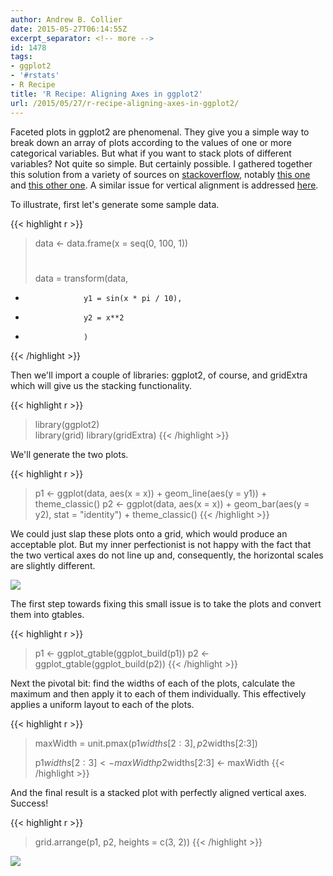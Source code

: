 ```yaml
---
author: Andrew B. Collier
date: 2015-05-27T06:14:55Z
excerpt_separator: <!-- more -->
id: 1478
tags:
- ggplot2
- '#rstats'
- R Recipe
title: 'R Recipe: Aligning Axes in ggplot2'
url: /2015/05/27/r-recipe-aligning-axes-in-ggplot2/
---
```


Faceted plots in ggplot2 are phenomenal. They give you a simple way to break down an array of plots according to the values of one or more categorical variables. But what if you want to stack plots of different variables? Not quite so simple. But certainly possible. I gathered together this solution from a variety of sources on [stackoverflow](http://stackoverflow.com/), notably [this one](http://stackoverflow.com/questions/30402930/align-x-axes-of-box-plot-and-line-plot-using-ggplot/30403574) and [this other one](http://stackoverflow.com/questions/13656642/r-align-plot-areas-in-ggplot/13657460). A similar issue for vertical alignment is addressed [here](http://stackoverflow.com/questions/24188986/r-ggplot2-make-two-geom-tile-plots-have-equal-height/24189239).

<!--more-->

To illustrate, first let's generate some sample data.

{{< highlight r >}}
> data <- data.frame(x = seq(0, 100, 1))
> #
> data = transform(data,
+                  y1 = sin(x * pi / 10),
+                  y2 = x**2
+                  )
{{< /highlight >}}

Then we'll import a couple of libraries: ggplot2, of course, and gridExtra which will give us the stacking functionality.

{{< highlight r >}}
> library(ggplot2)  
> library(grid)
> library(gridExtra)
{{< /highlight >}}

We'll generate the two plots.

{{< highlight r >}}
> p1 <- ggplot(data, aes(x = x)) + geom_line(aes(y = y1)) + theme_classic()
> p2 <- ggplot(data, aes(x = x)) + geom_bar(aes(y = y2), stat = "identity") + theme_classic()
{{< /highlight >}}

We could just slap these plots onto a grid, which would produce an acceptable plot. But my inner perfectionist is not happy with the fact that the two vertical axes do not line up and, consequently, the horizontal scales are slightly different.

<img src="/img/2015/05/aligned-plot-naive.png">

The first step towards fixing this small issue is to take the plots and convert them into gtables.

{{< highlight r >}}
> p1 <- ggplot_gtable(ggplot_build(p1))
> p2 <- ggplot_gtable(ggplot_build(p2))
{{< /highlight >}}

Next the pivotal bit: find the widths of each of the plots, calculate the maximum and then apply it to each of them individually. This effectively applies a uniform layout to each of the plots.

{{< highlight r >}}
> maxWidth = unit.pmax(p1$widths[2:3], p2$widths[2:3])
>
> p1$widths[2:3] <- maxWidth
> p2$widths[2:3] <- maxWidth
{{< /highlight >}}

And the final result is a stacked plot with perfectly aligned vertical axes. Success!

{{< highlight r >}}
> grid.arrange(p1, p2, heights = c(3, 2))
{{< /highlight >}}

<img src="/img/2015/05/aligned-plot.png">
